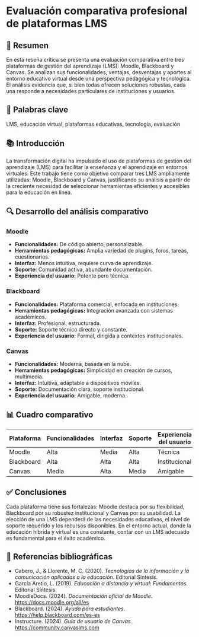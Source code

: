 # Evaluación comparativa profesional de plataformas LMS

## 📝 Resumen
En esta reseña crítica se presenta una evaluación comparativa entre tres plataformas de gestión del aprendizaje (LMS): Moodle, Blackboard y Canvas. Se analizan sus funcionalidades, ventajas, desventajas y aportes al entorno educativo virtual desde una perspectiva pedagógica y tecnológica. El análisis evidencia que, si bien todas ofrecen soluciones robustas, cada una responde a necesidades particulares de instituciones y usuarios.

## 🔑 Palabras clave
LMS, educación virtual, plataformas educativas, tecnología, evaluación

## 📚 Introducción
La transformación digital ha impulsado el uso de plataformas de gestión del aprendizaje (LMS) para facilitar la enseñanza y el aprendizaje en entornos virtuales. Este trabajo tiene como objetivo comparar tres LMS ampliamente utilizadas: Moodle, Blackboard y Canvas, justificando su análisis a partir de la creciente necesidad de seleccionar herramientas eficientes y accesibles para la educación en línea.

## 🔍 Desarrollo del análisis comparativo

### Moodle
- **Funcionalidades:** De código abierto, personalizable.
- **Herramientas pedagógicas:** Amplia variedad de plugins, foros, tareas, cuestionarios.
- **Interfaz:** Menos intuitiva, requiere curva de aprendizaje.
- **Soporte:** Comunidad activa, abundante documentación.
- **Experiencia del usuario:** Potente pero técnica.

### Blackboard
- **Funcionalidades:** Plataforma comercial, enfocada en instituciones.
- **Herramientas pedagógicas:** Integración avanzada con sistemas académicos.
- **Interfaz:** Profesional, estructurada.
- **Soporte:** Soporte técnico directo y constante.
- **Experiencia del usuario:** Formal, dirigida a contextos institucionales.

### Canvas
- **Funcionalidades:** Moderna, basada en la nube.
- **Herramientas pedagógicas:** Simplicidad en creación de cursos, multimedia.
- **Interfaz:** Intuitiva, adaptable a dispositivos móviles.
- **Soporte:** Documentación clara, soporte institucional.
- **Experiencia del usuario:** Amigable, moderna.

## 📊 Cuadro comparativo

| Plataforma | Funcionalidades | Interfaz | Soporte | Experiencia del usuario |
|------------|------------------|----------|---------|--------------------------|
| Moodle     | Alta             | Media    | Alta    | Técnica                  |
| Blackboard | Alta             | Alta     | Alta    | Institucional            |
| Canvas     | Media            | Alta     | Media   | Amigable                 |

## ✅ Conclusiones
Cada plataforma tiene sus fortalezas: Moodle destaca por su flexibilidad, Blackboard por su robustez institucional y Canvas por su usabilidad. La elección de una LMS dependerá de las necesidades educativas, el nivel de soporte requerido y los recursos disponibles. En el entorno actual, donde la educación híbrida y virtual es una constante, contar con un LMS adecuado es fundamental para el éxito académico.

## 📖 Referencias bibliográficas
- Cabero, J., & Llorente, M. C. (2020). *Tecnologías de la información y la comunicación aplicadas a la educación*. Editorial Síntesis.
- García Aretio, L. (2019). *Educación a distancia y virtual: Fundamentos*. Editorial Síntesis.
- MoodleDocs. (2024). *Documentación oficial de Moodle*. https://docs.moodle.org/all/es
- Blackboard. (2024). *Ayuda para estudiantes*. https://help.blackboard.com/es-es
- Instructure. (2024). *Guía de usuario de Canvas*. https://community.canvaslms.com
